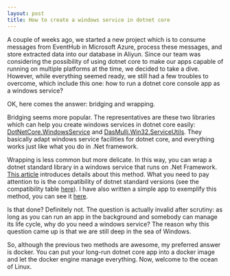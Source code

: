 ```yaml
---
layout: post
title: How to create a windows service in dotnet core
---
```


A couple of weeks ago, we started a new project which is to consume messages from EventHub in Microsoft Azure, process these messages, and store extracted data into our database in Aliyun. Since our team was considering the possibility of using dotnet core to make our apps capable of running on multiple platforms at the time, we decided to take a dive. However, while everything seemed ready, we still had a few troubles to overcome, which include this one: how to run a dotnet core console app as a windows service?

OK, here comes the answer: bridging and wrapping.

Bridging seems more popular. The representatives are these two libraries which can help you create windows services in dotnet core easily: [DotNetCore.WindowsService](https://github.com/PeterKottas/DotNetCore.WindowsService) and 
[DasMulli.Win32.ServiceUtils](https://github.com/dasMulli/dotnet-win32-service). They basically adapt windows service facilities for dotnet core, and everything works just like what you do in .Net framework.

Wrapping is less common but more delicate. In this way, you can wrap a dotnet standard library in a windows service that runs on .Net Framework. [This article](https://stackify.com/creating-net-core-windows-services/) introduces details about this method. What you need to pay attention to is the compatibility of dotnet standard versions (see the compatibility table [here](https://github.com/dotnet/standard/blob/master/docs/versions.md)). I have also written a simple app to exemplify this method, you can see it [here]().

Is that done? Definitely not. The question is actually invalid after scrutiny: as long as you can run an app in the background and somebody can manage its life cycle, why do you need a windows service? The reason why this question came up is that we are still deep in the sea of Windows.

So, although the previous two methods are awesome, my preferred answer is docker. You can put your long-run dotnet core app into a docker image and let the docker engine manage everything. Now, welcome to the ocean of Linux.